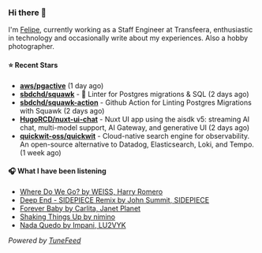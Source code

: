 ### Hi there 👋

I'm [Felipe](https://felipevm.com), currently working as a Staff Engineer at Transfeera, enthusiastic in technology and occasionally write about my experiences. Also a hobby photographer.

#### ⭐ Recent Stars
- **[aws/pgactive](https://github.com/aws/pgactive)** (1 day ago)
- **[sbdchd/squawk](https://github.com/sbdchd/squawk)** - 🐘 Linter for Postgres migrations &amp; SQL (2 days ago)
- **[sbdchd/squawk-action](https://github.com/sbdchd/squawk-action)** - Github Action for Linting Postgres Migrations with Squawk (2 days ago)
- **[HugoRCD/nuxt-ui-chat](https://github.com/HugoRCD/nuxt-ui-chat)** - Nuxt UI app using the aisdk v5: streaming AI chat, multi-model support, AI Gateway, and generative UI (2 days ago)
- **[quickwit-oss/quickwit](https://github.com/quickwit-oss/quickwit)** - Cloud-native search engine for observability. An open-source alternative to Datadog, Elasticsearch, Loki, and Tempo. (1 week ago)

#### 🎧 What I have been listening
- [Where Do We Go? by WEISS, Harry Romero](https://open.spotify.com/track/3reyyWDm2gq1QHSBKGO0v1)
- [Deep End - SIDEPIECE Remix by John Summit, SIDEPIECE](https://open.spotify.com/track/35xZCFGrXkz6KsfOmUMJGz)
- [Forever Baby by Carlita, Janet Planet](https://open.spotify.com/track/07A5bghc5rp1kXuAYwl7Eo)
- [Shaking Things Up by nimino](https://open.spotify.com/track/0FoCv0glfiTP2lmEcdreAu)
- [Nada Quedo by Impani, LU2VYK](https://open.spotify.com/track/3uqwPw8HylQn9vcmZuDQK3)

_Powered by [TuneFeed](https://tunefeed.app?ref=github.com)_
